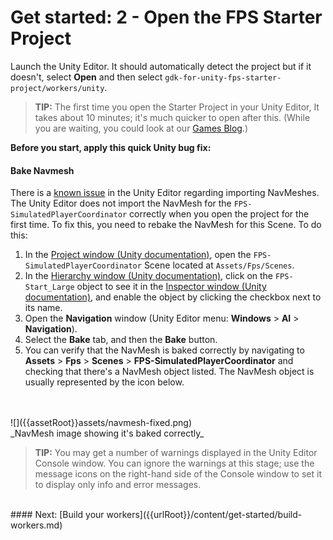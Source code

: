 # Get started: 2 - Open the FPS Starter Project

Launch the Unity Editor. It should automatically detect the project but if it doesn't, select **Open** and then select `gdk-for-unity-fps-starter-project/workers/unity`.

>**TIP:** The first time you open the Starter Project in your Unity Editor, It takes about 10 minutes; it's much quicker to open after this. (While you are waiting, you could look at our [Games Blog](https://improbable.io/games/blog).)

**Before you start, apply this quick Unity bug fix:**

#### Bake Navmesh
There is a [known issue]({{urlRoot}}/known-issues) in the Unity Editor regarding importing NavMeshes. The Unity Editor does not import the NavMesh for the `FPS-SimulatedPlayerCoordinator` correctly when you open the project for the first time. To fix this, you need to rebake the NavMesh for this Scene. To do this:

1. In the [Project window (Unity documentation)](https://docs.unity3d.com/Manual/ProjectView.html), open the `FPS-SimulatedPlayerCoordinator` Scene located at `Assets/Fps/Scenes`.
1. In the [Hierarchy window (Unity documentation)](https://docs.unity3d.com/Manual/Hierarchy.html), click on the `FPS-Start_Large` object to see it in the [Inspector window (Unity documentation)](https://docs.unity3d.com/Manual/UsingTheInspector.html), and enable the object by clicking the checkbox next to its name.
1. Open the **Navigation** window (Unity Editor menu: **Windows** > **AI** > **Navigation**).
1. Select the **Bake** tab, and then the **Bake** button.
1. You can verify that the NavMesh is baked correctly by navigating to **Assets** > **Fps** > **Scenes** > **FPS-SimulatedPlayerCoordinator** and checking that there's a NavMesh object listed. The NavMesh object is usually represented by the icon below. 
<br/>
<br/>
![]({{assetRoot}}assets/navmesh-fixed.png)
<br/>
_NavMesh image showing it's baked correctly_

> **TIP:** You may get a number of warnings displayed in the Unity Editor Console window. You can ignore the warnings at this stage; use the message icons on the right-hand side of the Console window to set it to display only info and error messages.


<br/>
#### Next: [Build your workers]({{urlRoot}}/content/get-started/build-workers.md)

